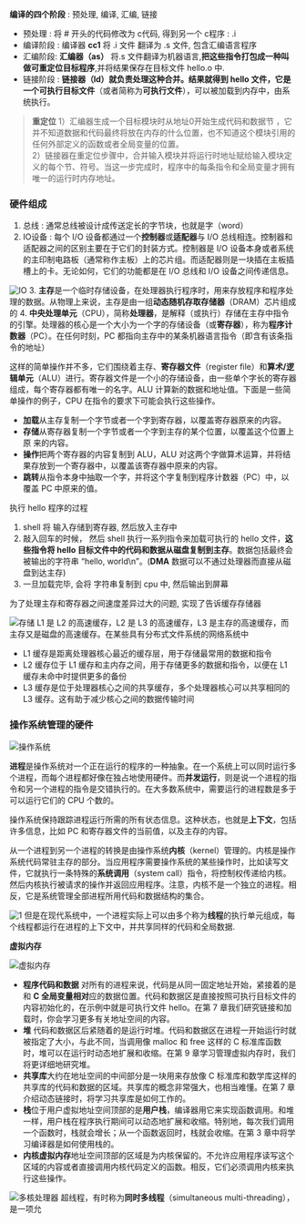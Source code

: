 
**编译的四个阶段** : 预处理, 编译, 汇编, 链接

- 预处理 : 将 # 开头的代码修改为 c代码,  得到另一个 c程序 : .i
- 编译阶段 : 编译器 **cc1** 将 .i 文件 翻译为 .s 文件, 包含汇编语言程序
- 汇编阶段:  **汇编器（as）**  将.s 文件翻译为机器语言,**把这些指令打包成一种叫做可重定位目标程序**,并将结果保存在目标文件 hello.o 中.
- 链接阶段 : **链接器（ld）就负责处理这种合并。结果就得到 hello 文件，它是一个可执行目标文件**（或者简称为**可执行文件**），可以被加载到内存中，由系统执行。

> **重定位**
   1）汇编器生成一个目标模块时从地址0开始生成代码和数据节 ，它并不知道数据和代码最终将放在内存的什么位置，也不知道这个模块引用的任何外部定义的函数或者全局变量的位置。  
   2）链接器在重定位步骤中，合并输入模块并将运行时地址赋给输入模块定义的每个节、符号。当这一步完成时，程序中的每条指令和全局变量才拥有唯一的运行时内存地址。

### 硬件组成

1. 总线 : 通常总线被设计成传送定长的字节块，也就是字（word）
2.  IO设备 : 每个 I/O 设备都通过一个**控制器**或**适配器**与 I/O 总线相连。控制器和适配器之间的区别主要在于它们的封装方式。控制器是 I/O 设备本身或者系统的主印制电路板（通常称作主板）上的芯片组。而适配器则是一块插在主板插槽上的卡。无论如何，它们的功能都是在 I/O 总线和 I/O 设备之间传递信息。

![IO](https://hansimov.gitbook.io/~gitbook/image?url=https%3A%2F%2F4154149387-files.gitbook.io%2F%7E%2Ffiles%2Fv0%2Fb%2Fgitbook-legacy-files%2Fo%2Fassets%252F-MHt_spaxGgCbp2POnfq%252F-MHzautgnqCcwmhp1v0t%252F-MHzbJTPxV8WF5Cpigw-%252F01-04%2520system%2520hardwares.png%3Falt%3Dmedia%26token%3D78949ed7-8d53-4392-b21d-e6123cd2dc50&width=768&dpr=4&quality=100&sign=655fc934&sv=1)
3. **主存**是一个临时存储设备，在处理器执行程序时，用来存放程序和程序处理的数据。从物理上来说，主存是由一组**动态随机存取存储器**（DRAM）芯片组成的
4. **中央处理单元**（CPU），简称**处理器**，是解释（或执行）存储在主存中指令的引擎。处理器的核心是一个大小为一个字的存储设备（或**寄存器**），称为**程序计数器**（PC）。在任何时刻，PC 都指向主存中的某条机器语言指令（即含有该条指令的地址）

这样的简单操作并不多，它们围绕着主存、**寄存器文件**（register file）和**算术/逻辑单元**（ALU）进行。寄存器文件是一个小的存储设备，由一些单个字长的寄存器组成，每个寄存器都有唯一的名字。ALU 计算新的数据和地址值。下面是一些简单操作的例子，CPU 在指令的要求下可能会执行这些操作。

- **加载**从主存复制一个字节或者一个字到寄存器，以覆盖寄存器原来的内容。
- **存储**从寄存器复制一个字节或者一个字到主存的某个位置，以覆盖这个位置上原 来的内容。
- **操作**把两个寄存器的内容复制到 ALU，ALU 对这两个字做算术运算，并将结果存放到一个寄存器中，以覆盖该寄存器中原来的内容。
- **跳转**从指令本身中抽取一个字，并将这个字复制到程序计数器（PC）中，以覆盖 PC 中原来的值。

执行 hello 程序的过程

1. shell 将 输入存储到寄存器, 然后放入主存中
2. 敲入回车的时候， 然后 shell 执行一系列指令来加载可执行的 hello 文件，**这些指令将 hello 目标文件中的代码和数据从磁盘复制到主存**。数据包括最终会被输出的字符串 “hello, world\n”。(**DMA** 数据可以不通过处理器而直接从磁盘到达主存)
3. 一旦加载完毕, 会将 字符串复制到 cpu 中, 然后输出到屏幕

为了处理主存和寄存器之间速度差异过大的问题,  实现了告诉缓存存储器


![存储](https://hansimov.gitbook.io/~gitbook/image?url=https%3A%2F%2F4154149387-files.gitbook.io%2F%7E%2Ffiles%2Fv0%2Fb%2Fgitbook-legacy-files%2Fo%2Fassets%252F-MHt_spaxGgCbp2POnfq%252F-MHzhX2vrq6mFP3tN9EU%252F-MHzi1Edm9hUsnQdAkkL%252F01-09%2520%25E4%25B8%2580%25E4%25B8%25AA%25E5%25AD%2598%25E5%2582%25A8%25E5%2599%25A8%25E5%25B1%2582%25E6%25AC%25A1%25E7%25BB%2593%25E6%259E%2584%25E7%259A%2584%25E7%25A4%25BA%25E4%25BE%258B.png%3Falt%3Dmedia%26token%3Dafb8208e-17dc-475f-9f61-acf0bd0ca891&width=768&dpr=1&quality=100&sign=a6c43c29&sv=1)
L1 是 L2 的高速缓存，L2 是 L3 的高速缓存，L3 是主存的高速缓存，而主存又是磁盘的高速缓存。在某些具有分布式文件系统的网络系统中

- L1 缓存是距离处理器核心最近的缓存层，用于存储最常用的数据和指令
- L2 缓存位于 L1 缓存和主内存之间，用于存储更多的数据和指令，以便在 L1 缓存未命中时提供更多的备份
- L3 缓存是位于处理器核心之间的共享缓存，多个处理器核心可以共享相同的 L3 缓存。这有助于减少核心之间的数据传输时间

### 操作系统管理的硬件

![操作系统](https://hansimov.gitbook.io/~gitbook/image?url=https%3A%2F%2F4154149387-files.gitbook.io%2F%7E%2Ffiles%2Fv0%2Fb%2Fgitbook-legacy-files%2Fo%2Fassets%252F-MHt_spaxGgCbp2POnfq%252F-MHzi6gd3YrHlZtNiGnn%252F-MHzibk5fcFFoAm7QN5W%252F01-11%2520%25E6%2593%258D%25E4%25BD%259C%25E7%25B3%25BB%25E7%25BB%259F%25E6%258F%2590%25E4%25BE%259B%25E7%259A%2584%25E6%258A%25BD%25E8%25B1%25A1%25E8%25A1%25A8%25E7%25A4%25BA.png%3Falt%3Dmedia%26token%3D27d4ecf7-428d-43ca-a754-c841c327f065&width=768&dpr=1&quality=100&sign=714a8a5c&sv=1)

**进程**是操作系统对一个正在运行的程序的一种抽象。在一个系统上可以同时运行多个进程，而每个进程都好像在独占地使用硬件。而**并发运行**，则是说一个进程的指令和另一个进程的指令是交错执行的。在大多数系统中，需要运行的进程数是多于可以运行它们的 CPU 个数的。

操作系统保持跟踪进程运行所需的所有状态信息。这种状态，也就是**上下文**，包括许多信息，比如 PC 和寄存器文件的当前值，以及主存的内容。

从一个进程到另一个进程的转换是由操作系统**内核**（kernel）管理的。内核是操作系统代码常驻主存的部分。当应用程序需要操作系统的某些操作时，比如读写文件，它就执行一条特殊的**系统调用**（system call）指令，将控制权传递给内核。然后内核执行被请求的操作并返回应用程序。注意，内核不是一个独立的进程。相反，它是系统管理全部进程所用代码和数据结构的集合。

![1](https://hansimov.gitbook.io/~gitbook/image?url=https%3A%2F%2F4154149387-files.gitbook.io%2F%7E%2Ffiles%2Fv0%2Fb%2Fgitbook-legacy-files%2Fo%2Fassets%252F-MHt_spaxGgCbp2POnfq%252F-MHzietxOnE2XCBTZHJ7%252F-MHziqrI26zhGJA9_NLL%252F01-12%2520%25E8%25BF%259B%25E7%25A8%258B%25E7%259A%2584%25E4%25B8%258A%25E4%25B8%258B%25E6%2596%2587%25E5%2588%2587%25E6%258D%25A2.png%3Falt%3Dmedia%26token%3D5df4420b-e3c7-46ca-8192-ba207aa49f15&width=768&dpr=1&quality=100&sign=fb7e9c21&sv=1)
但是在现代系统中，一个进程实际上可以由多个称为**线程**的执行单元组成，每个线程都运行在进程的上下文中，并共享同样的代码和全局数据.

**虚拟内存**

![虚拟内存](https://hansimov.gitbook.io/~gitbook/image?url=https%3A%2F%2F4154149387-files.gitbook.io%2F%7E%2Ffiles%2Fv0%2Fb%2Fgitbook-legacy-files%2Fo%2Fassets%252F-MHt_spaxGgCbp2POnfq%252F-MHzietxOnE2XCBTZHJ7%252F-MHzj3WC193cZbjm8s4A%252F01-13%2520%25E8%25BF%259B%25E7%25A8%258B%25E7%259A%2584%25E8%2599%259A%25E6%258B%259F%25E5%259C%25B0%25E5%259D%2580%25E7%25A9%25BA%25E9%2597%25B4.png%3Falt%3Dmedia%26token%3De75f285a-1895-46f5-83fd-e8857326e5f9&width=768&dpr=1&quality=100&sign=627e4347&sv=1)

- **程序代码和数据** 对所有的进程来说，代码是从同一固定地址开始，紧接着的是和 **C 全局变量相对**应的数据位置。代码和数据区是直接按照可执行目标文件的内容初始化的，在示例中就是可执行文件 hello。在第 7 章我们研究链接和加载时，你会学习更多有关地址空间的内容。
- **堆** 代码和数据区后紧随着的是运行时堆。代码和数据区在进程一开始运行时就被指定了大小，与此不同，当调用像 malloc 和 free 这样的 C 标准库函数时，堆可以在运行时动态地扩展和收缩。在第 9 章学习管理虚拟内存时，我们将更详细地研究堆。
- **共享库**大约在地址空间的中间部分是一块用来存放像 C 标准库和数学库这样的共享库的代码和数据的区域。共享库的概念非常强大，也相当难懂。在第 7 章介绍动态链接时，将学习共享库是如何工作的。
- **栈**位于用户虚拟地址空间顶部的是**用户栈**，编译器用它来实现函数调用。和堆一样，用户栈在程序执行期间可以动态地扩展和收缩。特别地，每次我们调用一个函数时，栈就会增长；从一个函数返回时，栈就会收缩。在第 3 章中将学习编译器是如何使用栈的。
- **内核虚拟内存**地址空间顶部的区域是为内核保留的。不允许应用程序读写这个区域的内容或者直接调用内核代码定义的函数。相反，它们必须调用内核来执行这些操作。

![多核处理器](https://hansimov.gitbook.io/~gitbook/image?url=https%3A%2F%2F4154149387-files.gitbook.io%2F%7E%2Ffiles%2Fv0%2Fb%2Fgitbook-legacy-files%2Fo%2Fassets%252F-MHt_spaxGgCbp2POnfq%252F-MHzl0fd6lZg8Hh-AE9H%252F-MI-7jCviAytfKKxpbQG%252F01-17%2520%25E5%25A4%259A%25E6%25A0%25B8%25E5%25A4%2584%25E7%2590%2586%25E5%2599%25A8%25E7%259A%2584%25E7%25BB%2584%25E7%25BB%2587%25E7%25BB%2593%25E6%259E%2584.png%3Falt%3Dmedia%26token%3D268e2b0a-03ce-4e72-92ac-b209f776effe&width=768&dpr=1&quality=100&sign=731d45a8&sv=1)
超线程，有时称为**同时多线程**（simultaneous multi-threading），是一项允
